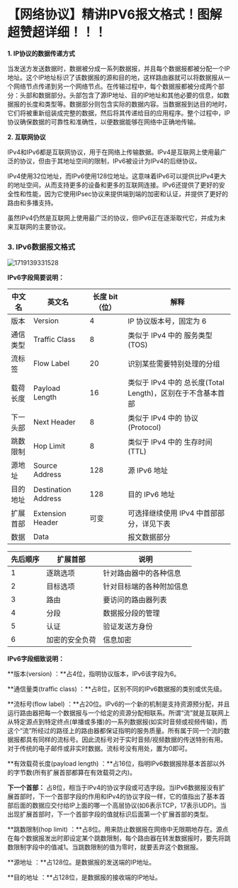 # 【网络协议】精讲IPV6报文格式！图解超赞超详细！！！

**1. IP协议的数据传递方式**

​      当发送方发送数据时，数据被分成一系列数据报，并且每个数据报都被分配一个IP地址。这个IP地址标识了该数据报的源和目的地，这样路由器就可以将数据报从一个网络节点传递到另一个网络节点。在传输过程中，每个数据报都被分成两个部分：头部和数据部分。头部包含了源IP地址、目的IP地址和其他必要的信息，如数据报的长度和类型等。数据部分则包含实际的数据内容。当数据报到达目的地时，它们将被重新组装成完整的数据，然后将其传递给目的应用程序。整个过程中，IP协议确保数据的可靠性和准确性，以便数据能够在网络中正确地传输。



**2. 互联网协议**

​      IPv4和IPv6都是互联网协议，用于在网络上传输数据。IPv4是互联网上使用最广泛的协议，但由于其地址空间的限制，IPv6被设计为IPv4的后继协议。

​      IPv4使用32位地址，而IPv6使用128位地址。这意味着IPv6可以提供比IPv4更大的地址空间，从而支持更多的设备和更多的互联网连接。IPv6还提供了更好的安全性和性能，因为它使用IPsec协议来提供端到端的加密和认证，并提供了更好的路由和多播支持。

​      虽然IPv4仍然是互联网上使用最广泛的协议，但IPv6正在逐渐取代它，并成为未来互联网的主要协议。



### 3. IPv6数据报文格式

![1719139331528](C:\Users\Administrator\AppData\Roaming\Typora\typora-user-images\1719139331528.png)

**IPv6字段简要说明：**

| **中文名** | **英文名**          | **长度 bit（位）** | **解释**                                                     |
| ---------- | ------------------- | ------------------ | ------------------------------------------------------------ |
| 版本       | Version             | 4                  | IP 协议版本号，固定为 6                                      |
| 通信类型   | Traffic Class       | 8                  | 类似于 IPv4 中的 服务类型(TOS)                               |
| 流标签     | Flow Label          | 20                 | 识别某些需要特别处理的分组                                   |
| 载荷长度   | Payload Length      | 16                 | 类似于 IPv4 中的 总长度(Total  Length)，区别在于不含基本首部 |
| 下一头部   | Next Header         | 8                  | 类似于 IPv4 中的  协议(Protocol)                             |
| 跳数限制   | Hop Limit           | 8                  | 类似于 IPv4 中的 生存时间(TTL)                               |
| 源地址     | Source Address      | 128                | 源 IPv6 地址                                                 |
| 目的地址   | Destination Address | 128                | 目的 IPv6 地址                                               |
| 扩展首部   | Extension Header    | 可变               | 可选择继续使用 IPv4  中首部部分，详见下表                    |
| 数据       | Data                |                    | 报文数据部分                                                 |



| **先后顺序** | **扩展首部**   | **说明**                 |
| ------------ | -------------- | ------------------------ |
| 1            | 逐跳选项       | 针对路由器中的各种信息   |
| 2            | 目标选项       | 针对目标端的各种附加信息 |
| 3            | 路由           | 要访问的路由器列表       |
| 4            | 分段           | 数据报分段的管理         |
| 5            | 认证           | 验证发送方身份           |
| 6            | 加密的安全负荷 | 信息加密                 |



**IPv6字段细致说明：**

**版本(version) ：**占4位，指明协议版本，IPv6该字段为6。

**通信量类(traffic class) ：**占8位，区别不同的IPv6数据报的类别或优先级。

**流标号(flow label) ：**占20位。IPv6的一个新的机制是支持资源预分配，并且运行路由器把每一个数据报与一个给定的资源分配相联系。所谓“流”就是互联网上从特定源点到特定终点(单播或多播)的一系列数据报(如实时音频或视频传输)，而这个“流”所经过的路径上的路由器都保证指明的服务质量。所有属于同一个流的数据报都具有同样的流标号。因此流标号对于实时音频/视频数据的传送特别有用。对于传统的电子邮件或非实时数据。流标号没有用处，置为0即可。

**有效载荷长度(payload length) ：**占16位，指明IPv6数据报除基本首部以外的字节数(所有扩展首部都算在有效载荷之内)。

**下一个首部：** 占8位，相当于IPv4的协议字段或可选字段。当IPv6数据报没有扩展首部时，下一个首部字段的作用和IPv4的协议字段一样，它的值指出了基本首部后面的数据应交付给IP上面的哪一个高层协议(如6表示TCP，17表示UDP)。当出现扩展首部时，下一个首部字段的值就标识后面第一个扩展首部的类型。

**跳数限制(hop limit) ：**占8位。用来防止数据报在网络中无限期地存在。源点在每个数据报发出时即设定某个跳数限制，每个路由器在转发数据报时，要先将跳数限制字段中的值减1。当跳数限制的值为零时，就要丢弃这个数据报。

**源地址 ：**占128位。是数据报的发送端的IP地址。

**目的地址 ：**占128位，是数据报的接收端的IP地址。